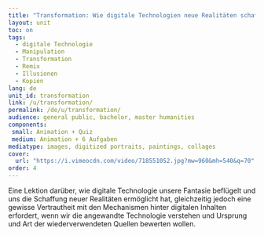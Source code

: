 ```yaml
---
title: "Transformation: Wie digitale Technologien neue Realitäten schaffen können"
layout: unit
toc: on
tags:
  - digitale Technologie
  - Manipulation
  - Transformation
  - Remix
  - Illusionen
  - Kopien
lang: de
unit_id: transformation
link: /u/transformation/
permalink: /de/u/transformation/
audience: general public, bachelor, master humanities
components:
 small: Animation + Quiz
 medium: Animation + 6 Aufgaben   
mediatype: images, digitized portraits, paintings, collages
cover:
  url: "https://i.vimeocdn.com/video/718551052.jpg?mw=960&mh=540&q=70"
order: 4
---
```


Eine Lektion darüber, wie digitale Technologie unsere Fantasie beflügelt und uns die Schaffung neuer Realitäten ermöglicht hat, gleichzeitig jedoch eine gewisse Vertrautheit mit den Mechanismen hinter digitalen Inhalten erfordert, wenn wir die angewandte Technologie verstehen und Ursprung und Art der wiederverwendeten Quellen bewerten wollen.

<!-- more -->
